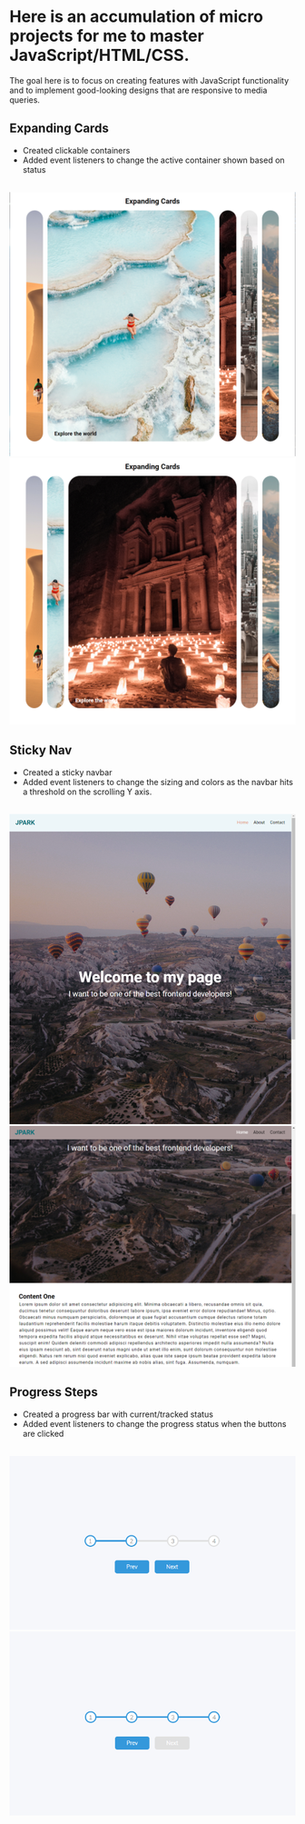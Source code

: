 # Here is an accumulation of micro projects for me to master JavaScript/HTML/CSS. 
The goal here is to focus on creating features with JavaScript functionality and to implement good-looking designs that are responsive to media queries.

## <b>Expanding Cards</b>
- Created clickable containers
- Added event listeners to change the active container shown based on status
<br>
<img src="./assests/expanding-cards-1.png">
<br>
<img src="./assests/expanding-cards-2.png">

## <b>Sticky Nav</b>
- Created a sticky navbar
- Added event listeners to change the sizing and colors as the navbar hits a threshold on the scrolling Y axis.
<br>
<img src="./assests/sticky-navbar-1.png">
<br>
<img src="./assests/sticky-navbar-2.png">

## <b>Progress Steps</b>
- Created a progress bar with current/tracked status
- Added event listeners to change the progress status when the buttons are clicked
<br>
<img src="./assests/progress-steps-2.png">
<br>
<img src="./assests/progress-steps-1.png">
